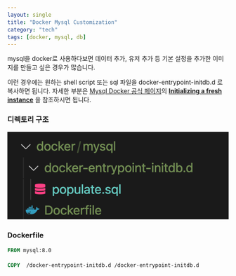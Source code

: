 ```yaml
---
layout: single
title: "Docker Mysql Customization"
category: "tech"
tags: [docker, mysql, db]
---
```


mysql을 docker로 사용하다보면 데이터 추가, 유저 추가 등 기본 설정을 추가한 이미지를 만들고 싶은 경우가 많습니다.

이런 경우에는 원하는 shell script 또는 sql 파일을 docker-entrypoint-initdb.d 로 복사하면 됩니다. 자세한 부분은 [Mysql Docker 공식 페이지](https://hub.docker.com/_/mysql)의 **<u>Initializing a fresh instance</u>** 을 참조하시면 됩니다.

### 디렉토리 구조

![image-20211011000150076](/assets/images/image-20211011000150076.png)

### Dockerfile

```dockerfile
FROM mysql:8.0

COPY  /docker-entrypoint-initdb.d /docker-entrypoint-initdb.d
```
